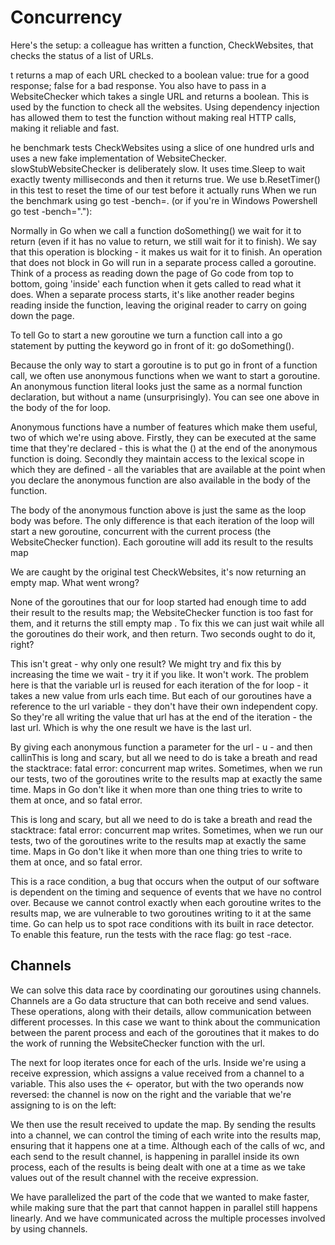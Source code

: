 # Concurrency

Here's the setup: a colleague has written a function, CheckWebsites, that checks the status of a list of URLs.

t returns a map of each URL checked to a boolean value: true for a good response; false for a bad response.
You also have to pass in a WebsiteChecker which takes a single URL and returns a boolean. This is used by the function to check all the websites.
Using dependency injection has allowed them to test the function without making real HTTP calls, making it reliable and fast.

he benchmark tests CheckWebsites using a slice of one hundred urls and uses a new fake implementation of WebsiteChecker. slowStubWebsiteChecker is deliberately slow. It uses time.Sleep to wait exactly twenty milliseconds and then it returns true. We use b.ResetTimer() in this test to reset the time of our test before it actually runs
When we run the benchmark using go test -bench=. (or if you're in Windows Powershell go test -bench="."):


Normally in Go when we call a function doSomething() we wait for it to return (even if it has no value to return, we still wait for it to finish). We say that this operation is blocking - it makes us wait for it to finish. An operation that does not block in Go will run in a separate process called a goroutine. Think of a process as reading down the page of Go code from top to bottom, going 'inside' each function when it gets called to read what it does. When a separate process starts, it's like another reader begins reading inside the function, leaving the original reader to carry on going down the page.

To tell Go to start a new goroutine we turn a function call into a go statement by putting the keyword go in front of it: go doSomething().

Because the only way to start a goroutine is to put go in front of a function call, we often use anonymous functions when we want to start a goroutine. An anonymous function literal looks just the same as a normal function declaration, but without a name (unsurprisingly). You can see one above in the body of the for loop.

Anonymous functions have a number of features which make them useful, two of which we're using above. Firstly, they can be executed at the same time that they're declared - this is what the () at the end of the anonymous function is doing. Secondly they maintain access to the lexical scope in which they are defined - all the variables that are available at the point when you declare the anonymous function are also available in the body of the function.

The body of the anonymous function above is just the same as the loop body was before. The only difference is that each iteration of the loop will start a new goroutine, concurrent with the current process (the WebsiteChecker function). Each goroutine will add its result to the results map

We are caught by the original test CheckWebsites, it's now returning an empty map. What went wrong?

None of the goroutines that our for loop started had enough time to add their result to the results map; the WebsiteChecker function is too fast for them, and it returns the still empty map
.
To fix this we can just wait while all the goroutines do their work, and then return. Two seconds ought to do it, right?

This isn't great - why only one result? We might try and fix this by increasing the time we wait - try it if you like. It won't work. The problem here is that the variable url is reused for each iteration of the for loop - it takes a new value from urls each time. But each of our goroutines have a reference to the url variable - they don't have their own independent copy. So they're all writing the value that url has at the end of the iteration - the last url. Which is why the one result we have is the last url.

By giving each anonymous function a parameter for the url - u - and then callinThis is long and scary, but all we need to do is take a breath and read the stacktrace: fatal error: concurrent map writes. Sometimes, when we run our tests, two of the goroutines write to the results map at exactly the same time. Maps in Go don't like it when more than one thing tries to write to them at once, and so fatal error.

This is long and scary, but all we need to do is take a breath and read the stacktrace: fatal error: concurrent map writes. Sometimes, when we run our tests, two of the goroutines write to the results map at exactly the same time. Maps in Go don't like it when more than one thing tries to write to them at once, and so fatal error.

This is a race condition, a bug that occurs when the output of our software is dependent on the timing and sequence of events that we have no control over. Because we cannot control exactly when each goroutine writes to the results map, we are vulnerable to two goroutines writing to it at the same time.
Go can help us to spot race conditions with its built in race detector. To enable this feature, run the tests with the race flag: go test -race.

## Channels

We can solve this data race by coordinating our goroutines using channels. Channels are a Go data structure that can both receive and send values. These operations, along with their details, allow communication between different processes.
In this case we want to think about the communication between the parent process and each of the goroutines that it makes to do the work of running the WebsiteChecker function with the url.

The next for loop iterates once for each of the urls. Inside we're using a receive expression, which assigns a value received from a channel to a variable. This also uses the <- operator, but with the two operands now reversed: the channel is now on the right and the variable that we're assigning to is on the left:

We then use the result received to update the map.
By sending the results into a channel, we can control the timing of each write into the results map, ensuring that it happens one at a time. Although each of the calls of wc, and each send to the result channel, is happening in parallel inside its own process, each of the results is being dealt with one at a time as we take values out of the result channel with the receive expression.

We have parallelized the part of the code that we wanted to make faster, while making sure that the part that cannot happen in parallel still happens linearly. And we have communicated across the multiple processes involved by using channels.